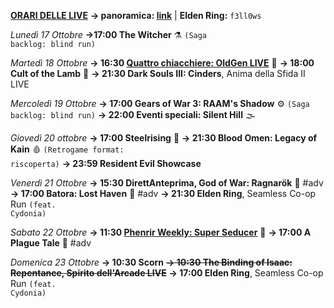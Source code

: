<b><u>ORARI DELLE LIVE</u></b>
<b>→ panoramica: <a href="https://trello.com/b/iKwdSGf3/sabaku">link</a></b> | <b>Elden Ring:</b> <code>f3ll0ws</code>

<i>Lunedì 17 Ottobre</i>
<b>→17:00 The Witcher</b> ⚗️ <code>(Saga backlog: blind run)</code>

<i>Martedì 18 Ottobre</i>
<b>→ 16:30 <a href="https://www.twitch.tv/oldgenproject">Quattro chiacchiere: OldGen LIVE</a></b> 💬
<b>→ 18:00 Cult of the Lamb</b> 🥩
<b>→ 21:30 Dark Souls III: Cinders</b>, Anima della Sfida II LIVE

<i>Mercoledì 19 Ottobre</i>
<b>→ 17:00 Gears of War 3: RAAM's Shadow</b> ⚙️ <code>(Saga backlog: blind run)</code>
<b>→ 22:00 Eventi speciali: Silent Hill</b> 🌫

<i>Giovedì 20 ottobre</i>
<b>→ 17:00 Steelrising</b> 🥖
<b>→ 21:30 Blood Omen: Legacy of Kain</b> 🩸 <code>(Retrogame format: riscoperta)</code>
<b>→ 23:59 Resident Evil Showcase</b>

<i>Venerdì 21 Ottobre</i>
<b>→ 15:30 DirettAnteprima, God of War: Ragnarök</b> 🎤 #adv
<b>→ 17:00 Batora: Lost Haven</b> 🎤 #adv
<b>→ 21:30 Elden Ring</b>, Seamless Co-op Run <code>(feat. Cydonia)</code>

<i>Sabato 22 Ottobre</i>
<b>→ 11:30 <a href="https://www.twitch.tv/phenrir_mailoki">Phenrir Weekly: Super Seducer</a></b> 💋
<b>→ 17:00 A Plague Tale</b> 🐀 #adv

<i>Domenica 23 Ottobre</i>
<b>→ 10:30 Scorn</b>
<s><b>→ 10:30 The Binding of Isaac: Repentance, Spirito dell'Arcade LIVE</b></s>
<b>→ 17:00 Elden Ring</b>, Seamless Co-op Run <code>(feat. Cydonia)</code>
